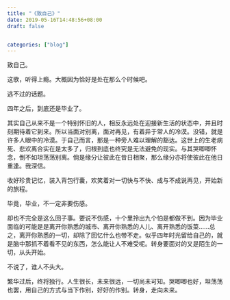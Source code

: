 ```yaml
---
title: "《致自己》"
date: 2019-05-16T14:48:56+08:00
draft: false


categories: ["blog"]
---
```


致自己。

这歌，听得上瘾。大概因为恰好是处在那么个时候吧。

<!--more-->

逃不过的话题。

四年之后，到底还是毕业了。

其实自己从来不是一个特别怀旧的人，相反永远处在迎接新生活的状态中，并且时刻期待着它到来。所以当面对别离，面对再见，有着异于常人的冷漠。没错，就是许多人眼中的冷漠。于自己而言，那是一种旁人难以理解的豁达。这世上的生老病死、悲欢离合实在是太多了，归根到底也终究是无法避免的现实。与其哭唧唧怀念，倒不如坦荡荡别离。倘是缘分让彼此在昔日相聚，那么缘分亦将使彼此在他日重逢。我深信。

收好珍贵记忆，装入背包行囊，欢笑着对一切快与不快、成与不成说再见，开始新的旅程。

毕竟，毕业，不一定非要伤感。

却也不完全是这么回子事。要说不伤感，十个里拎出九个怕是都做不到。因为毕业面临的可能是是离开你熟悉的城市、离开你熟悉的人儿、离开熟悉的饭菜......总之，离开你熟悉的一切，却除了回忆什么也带不走。似乎四年时光留给自己的，就是脑中那抓不着看不见的东西，怎么能让人不难受呢。转身要面对的又是陌生的一切，从头开始。

不说了，谁人不头大。

繁华过后，终将独行。人生很长，未来很远，一切尚未可知。哭唧唧也好，坦荡荡也罢，用自己的方式与当下作别，好好的作别。转身，走向未来。


